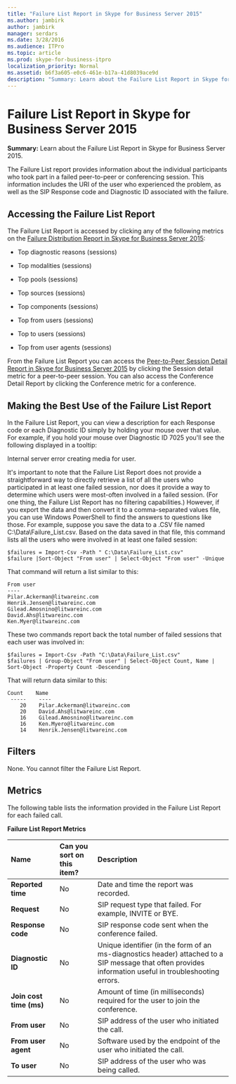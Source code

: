 ```yaml
---
title: "Failure List Report in Skype for Business Server 2015"
ms.author: jambirk
author: jambirk
manager: serdars
ms.date: 3/28/2016
ms.audience: ITPro
ms.topic: article
ms.prod: skype-for-business-itpro
localization_priority: Normal
ms.assetid: b6f3a605-e0c6-461e-b17a-41d8039ace9d
description: "Summary: Learn about the Failure List Report in Skype for Business Server 2015."
---
```


# Failure List Report in Skype for Business Server 2015
 
**Summary:** Learn about the Failure List Report in Skype for Business Server 2015.
  
The Failure List report provides information about the individual participants who took part in a failed peer-to-peer or conferencing session. This information includes the URI of the user who experienced the problem, as well as the SIP Response code and Diagnostic ID associated with the failure.
  
## Accessing the Failure List Report

The Failure List Report is accessed by clicking any of the following metrics on the [Failure Distribution Report in Skype for Business Server 2015](failure-distribution-report.md):
  
- Top diagnostic reasons (sessions)
    
- Top modalities (sessions)
    
- Top pools (sessions)
    
- Top sources (sessions)
    
- Top components (sessions)
    
- Top from users (sessions)
    
- Top to users (sessions)
    
- Top from user agents (sessions)
    
From the Failure List Report you can access the [Peer-to-Peer Session Detail Report in Skype for Business Server 2015](peer-to-peer-session-detail-report.md) by clicking the Session detail metric for a peer-to-peer session. You can also access the Conference Detail Report by clicking the Conference metric for a conference.
  
## Making the Best Use of the Failure List Report

In the Failure List Report, you can view a description for each Response code or each Diagnostic ID simply by holding your mouse over that value. For example, if you hold your mouse over Diagnostic ID 7025 you'll see the following displayed in a tooltip:
  
Internal server error creating media for user.
  
It's important to note that the Failure List Report does not provide a straightforward way to directly retrieve a list of all the users who participated in at least one failed session, nor does it provide a way to determine which users were most-often involved in a failed session. (For one thing, the Failure List Report has no filtering capabilities.) However, if you export the data and then convert it to a comma-separated values file, you can use Windows PowerShell to find the answers to questions like those. For example, suppose you save the data to a .CSV file named C:\Data\Failure_List.csv. Based on the data saved in that file, this command lists all the users who were involved in at least one failed session: 
  
```
$failures = Import-Csv -Path " C:\Data\Failure_List.csv"
$failure |Sort-Object "From user" | Select-Object "From user" -Unique
```

That command will return a list similar to this:
  
```
From user
----
Pilar.Ackerman@litwareinc.com
Henrik.Jensen@litwareinc.com
Gilead.Amosnino@litwareinc.com
David.Ahs@litwareinc.com
Ken.Myer@litwareinc.com
```

These two commands report back the total number of failed sessions that each user was involved in:
  
```
$failures = Import-Csv -Path "C:\Data\Failure_List.csv"
$failures | Group-Object "From user" | Select-Object Count, Name | Sort-Object -Property Count -Descending
```

That will return data similar to this:
  
```
Count    Name
 -----    ----
    20    Pilar.Ackerman@litwareinc.com
    20    David.Ahs@litwareinc.com
    16    Gilead.Amosnino@litwareinc.com
    16    Ken.Myero@litwareinc.com
    14    Henrik.Jensen@litwareinc.com
```

## Filters

None. You cannot filter the Failure List Report.
  
## Metrics

The following table lists the information provided in the Failure List Report for each failed call.
  
**Failure List Report Metrics**

|**Name**|**Can you sort on this item?**|**Description**|
|:-----|:-----|:-----|
|**Reported time** <br/> |No  <br/> |Date and time the report was recorded.  <br/> |
|**Request** <br/> |No  <br/> |SIP request type that failed. For example, INVITE or BYE.  <br/> |
|**Response code** <br/> |No  <br/> |SIP response code sent when the conference failed.  <br/> |
|**Diagnostic ID** <br/> |No  <br/> |Unique identifier (in the form of an ms-diagnostics header) attached to a SIP message that often provides information useful in troubleshooting errors.  <br/> |
|**Join cost time (ms)** <br/> |No  <br/> |Amount of time (in milliseconds) required for the user to join the conference.  <br/> |
|**From user** <br/> |No  <br/> |SIP address of the user who initiated the call.  <br/> |
|**From user agent** <br/> |No  <br/> |Software used by the endpoint of the user who initiated the call.  <br/> |
|**To user** <br/> |No  <br/> |SIP address of the user who was being called.  <br/> |
   

